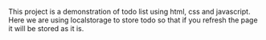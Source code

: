 This project is a demonstration of todo list using html, css and javascript. Here we are using localstorage to store todo so that if you refresh the page it will be stored as it is. 
